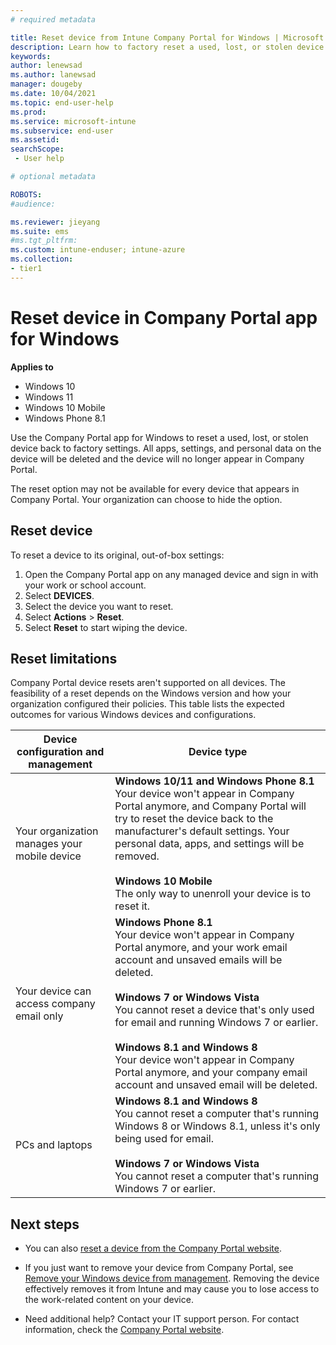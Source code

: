 ```yaml
---
# required metadata

title: Reset device from Intune Company Portal for Windows | Microsoft Docs
description: Learn how to factory reset a used, lost, or stolen device in Company Portal for Windows.
keywords:
author: lenewsad
ms.author: lanewsad
manager: dougeby
ms.date: 10/04/2021
ms.topic: end-user-help
ms.prod:
ms.service: microsoft-intune
ms.subservice: end-user
ms.assetid: 
searchScope:
 - User help

# optional metadata

ROBOTS:  
#audience:

ms.reviewer: jieyang
ms.suite: ems
#ms.tgt_pltfrm:
ms.custom: intune-enduser; intune-azure
ms.collection:
- tier1
---
```



# Reset device in Company Portal app for Windows  

**Applies to**  
- Windows 10  
- Windows 11  
- Windows 10 Mobile  
- Windows Phone 8.1

Use the Company Portal app for Windows to reset a used, lost, or stolen device back to factory settings. All apps, settings, and personal data on the device will be deleted and the device will no longer appear in Company Portal.  

The reset option may not be available for every device that appears in Company Portal. Your organization can choose to hide the option.  


## Reset device   
To reset a device to its original, out-of-box settings:  

1. Open the Company Portal app on any managed device and sign in with your work or school account.
2. Select **DEVICES**. 
3. Select the device you want to reset.
4. Select **Actions** > **Reset**.    
5. Select **Reset** to start wiping the device.   

## Reset limitations  
Company Portal device resets aren't supported on all devices. The feasibility of a reset depends on the Windows version and how your organization configured their policies. This table lists the expected outcomes for various Windows devices and configurations.       


|Device configuration and management|Device type|
|---------------------------------------|---------------|
|Your organization manages your mobile device|**Windows 10/11 and Windows Phone 8.1**</br>Your device won't appear in Company Portal anymore, and Company Portal will try to reset the device back to the manufacturer's default settings. Your personal data, apps, and settings will be removed. <br /><br />**Windows 10 Mobile**</br>The only way to unenroll your device is to reset it.|
|Your device can access company email only|**Windows Phone 8.1**<br />Your device won't appear in Company Portal anymore, and your work email account and unsaved emails will be deleted.<br /><br />**Windows 7 or Windows Vista**<br />You cannot reset a device that's only used for email and running Windows 7 or earlier.<br /><br />**Windows 8.1 and Windows 8**<br />Your device won't appear in Company Portal anymore, and your company email account and unsaved email will be deleted.|
|PCs and laptops|**Windows 8.1 and Windows 8**<br />You cannot reset a computer that's running Windows 8 or Windows 8.1, unless it's only being used for email.<br /><br />**Windows 7 or Windows Vista**<br />You cannot reset a computer that's running Windows 7 or earlier.|  

## Next steps 

* You can also [reset a device from the Company Portal website](reset-device-company-portal-website.md).

* If you just want to remove your device from Company Portal, see [Remove your Windows device from management](unenroll-your-device-from-intune-windows.md). Removing the device effectively removes it from Intune and may cause you to lose access to the work-related content on your device. 

* Need additional help? Contact your IT support person. For contact information, check the [Company Portal website](https://go.microsoft.com/fwlink/?linkid=2010980).  
